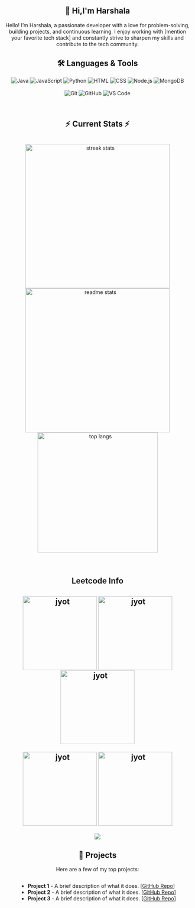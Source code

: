 <div align="center"> 
<h2>👋 Hi,I'm Harshala</h2>
  <p>
    Hello! I’m Harshala, a passionate developer with a love for problem-solving, building projects, and continuous learning. 
    I enjoy working with [mention your favorite tech stack] and constantly strive to sharpen my skills and contribute to the tech community.
  </p>

  <!-- Languages & Tools Section -->
  <h2>🛠️ Languages & Tools</h2>
  <p>
    <!-- Icons for Languages -->
    <img src="https://img.shields.io/badge/Java-007396?style=for-the-badge&logo=java&logoColor=white" alt="Java"/>
    <img src="https://img.shields.io/badge/JavaScript-F7DF1E?style=for-the-badge&logo=javascript&logoColor=black" alt="JavaScript"/>
    <img src="https://img.shields.io/badge/Python-3776AB?style=for-the-badge&logo=python&logoColor=white" alt="Python"/>
    <img src="https://img.shields.io/badge/HTML-E34F26?style=for-the-badge&logo=html5&logoColor=white" alt="HTML"/>
    <img src="https://img.shields.io/badge/CSS-1572B6?style=for-the-badge&logo=css3&logoColor=white" alt="CSS"/>
    <img src="https://img.shields.io/badge/Node.js-339933?style=for-the-badge&logo=nodedotjs&logoColor=white" alt="Node.js"/>
    <img src="https://img.shields.io/badge/MongoDB-47A248?style=for-the-badge&logo=mongodb&logoColor=white" alt="MongoDB"/>
    <!-- Add more icons for tools -->
    <br/><br/>
    <!-- Tools -->
    <img src="https://img.shields.io/badge/Git-F05032?style=for-the-badge&logo=git&logoColor=white" alt="Git"/>
    <img src="https://img.shields.io/badge/GitHub-181717?style=for-the-badge&logo=github&logoColor=white" alt="GitHub"/>
    <img src="https://img.shields.io/badge/VS%20Code-007ACC?style=for-the-badge&logo=visual-studio-code&logoColor=white" alt="VS Code"/>
    <!-- Add more icons for other tools -->
  </p>  
<!--   <h2>🐍 Contributions 🐍</h2>
  <img alt="snake eating my contributions" src="https://raw.githubusercontent.com/salesp07/salesp07/output/github-contribution-grid-snake.svg" />
</div> -->



<br/>
  <h2 align="center">⚡ Current Stats ⚡</h2>
<br>
<div align=center>
  <img width=390 src="https://streak-stats.demolab.com/?user=harshala334&count_private=true&theme=react&border_radius=10" alt="streak stats"/>
  <img width=390 src="https://github-readme-stats.vercel.app/api?username=harshala334&show_icons=true&theme=react&rank_icon=github&border_radius=10" alt="readme stats" />
  <img width=325 align="center" src="https://github-readme-stats.vercel.app/api/top-langs/?username=harshala334&hide=HTML&langs_count=8&layout=compact&theme=react&border_radius=10&size_weight=0.5&count_weight=0.5&exclude_repo=github-readme-stats" alt="top langs" />
</div>

  <br/>

<br/>
<h2 align="center">Leetcode Info<h2>


  
<p align="center">
  <a href="https://leetcode.com/u/HarshalaM/" target="_blank"><img align="center" src="https://leetcode.com/static/images/badges/2024/gif/2024-04.gif" alt="jyot" height="200" width="200" /></a>
  <a href="https://leetcode.com/u/HarshalaM/" target="_blank"><img align="center" src="https://leetcode.com/static/images/badges/2024/gif/2024-05.gif" alt="jyot" height="200" width="200" /></a>
  <a href="https://leetcode.com/u/HarshalaM/" target="_blank"><img align="center" src="https://leetcode.com/static/images/badges/2024/gif/2024-06.gif" alt="jyot" height="200" width="200" /></a>
  
  <a href="https://leetcode.com/u/HarshalaM/" target="_blank"><img align="center" src="https://assets.leetcode.com/static_assets/marketing/2024-100-new.gif" alt="jyot" height="200" width="200" /></a>
  <a href="https://leetcode.com/u/HarshalaM/" target="_blank"><img align="center" src="https://assets.leetcode.com/static_assets/marketing/2024-50.gif" alt="jyot" height="200" width="200" /></a>
</p>
<p align="center">
  
  <img  align=top flex-grow=1 src="https://leetcard.jacoblin.cool/HarshalaM?theme=dark&font=Nunito&ext=heatmap" />  
</p>

<h2>💼 Projects</h2>
  <p>
    Here are a few of my top projects:
  </p>
  <ul align="left" style="display: inline-block; text-align: left;">
    <li>
      <b>Project 1</b> - A brief description of what it does. [<a href="https://github.com/your-username/project1" target="_blank">GitHub Repo</a>]
    </li>
    <li>
      <b>Project 2</b> - A brief description of what it does. [<a href="https://github.com/your-username/project2" target="_blank">GitHub Repo</a>]
    </li>
    <li>
      <b>Project 3</b> - A brief description of what it does. [<a href="https://github.com/your-username/project3" target="_blank">GitHub Repo</a>]
    </li>
    <!-- Add more projects as needed -->
  </ul><br/>

